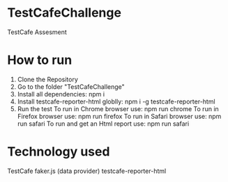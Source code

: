 # TestCafeChallenge
TestCafe Assesment

# How to run
1. Clone the Repository
2. Go to the folder "TestCafeChallenge"
3. Install all dependencies: npm i
4. Install testcafe-reporter-html globlly: npm i -g testcafe-reporter-html
5. Run the test
    To run in Chrome browser use: npm run chrome
    To run in Firefox browser use: npm run firefox
    To run in Safari browser use: npm run safari
    To run and get an Html report use: npm run safari
    
# Technology used
TestCafe
faker.js (data provider)
testcafe-reporter-html 
